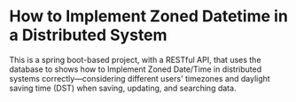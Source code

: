 # How to Implement Zoned Datetime in a Distributed System
This is a spring boot-based project, with a RESTful API, that uses the database to shows how to Implement Zoned Date/Time in distributed systems correctly—considering different users' timezones and daylight saving time (DST) when saving, updating, and searching data.
